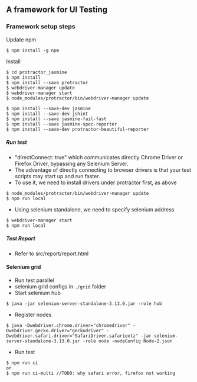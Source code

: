 A framework for UI Testing
---------------

### Framework setup steps
Update npm

    $ npm install -g npm

Install

    $ cd protractor_jasmine
    $ npm install
    $ npm install --save protractor
    $ webdriver-manager update
    $ webdriver-manager start
    $ node_modules/protractor/bin/webdriver-manager update

    $ npm install --save-dev jasmine
    $ npm install --save-dev jshint
    $ npm install --save jasmine-fail-fast
    $ npm install --save jasmine-spec-reporter
    $ npm install --save-dev protractor-beautiful-reporter


##### Run test

* "directConnect: true" which communicates directly Chrome Driver or Firefox Driver, bypassing any Selenium Server.
* The advantage of directly connecting to browser drivers is that your test scripts may start up and run faster.
* To use it, we need to install drivers under protractor first, as above
```
$ node_modules/protractor/bin/webdriver-manager update
$ npm run local
```
* Using selenium standalone, we need to specify selenium address
```
$ webdriver-manager start
$ npm run local
```
##### Test Report
* Refer to src/report/report.html

#### Selenium grid
* Run test parallel
* selenium grid configs in `./grid` folder
* Start selenium hub
```
$ java -jar selenium-server-standalone-3.13.0.jar -role hub  
```
* Register nodes
```
$ java -Dwebdriver.chrome.driver="chromedriver" -Dwebdriver.gecko.driver="geckodriver" -Dwebdriver.safari.driver="SafariDriver.safariextz" -jar selenium-server-standalone-3.13.0.jar -role node -nodeConfig Node-2.json
```
* Run test
```
$ npm run ci
or
$ npm run ci-multi //TODO: why safari error, firefox not working
```
